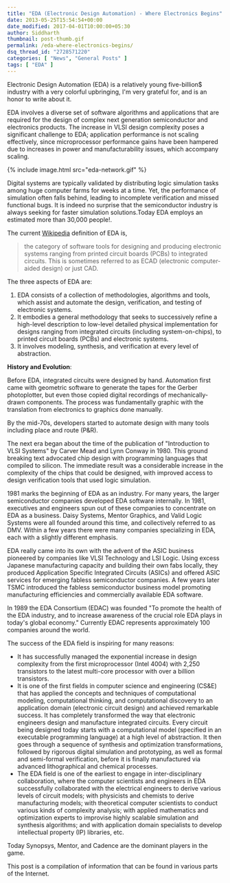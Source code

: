 ```yaml
---
title: "EDA (Electronic Design Automation) - Where Electronics Begins"
date: 2013-05-25T15:54:54+00:00
date_modified: 2017-04-01T10:00:00+05:30
author: Siddharth
thumbnail: post-thumb.gif
permalink: /eda-where-electronics-begins/
dsq_thread_id: "2728571220"
categories: [ "News", "General Posts" ]
tags: [ "EDA" ]
---
```


Electronic Design Automation (EDA) is a relatively young five-billion$ industry with a very colorful upbringing, I'm very grateful for, and is an honor to write about it.

EDA involves a diverse set of software algorithms and applications that are required for the design of complex next generation semiconductor and electronics products. The increase in VLSI design complexity poses a significant challenge to EDA; application performance is not scaling effectively, since microprocessor performance gains have been hampered due to increases in power and manufacturability issues, which accompany scaling.

{% include image.html src="eda-network.gif" %}

Digital systems are typically validated by distributing logic simulation tasks among huge computer farms for weeks at a time. Yet, the performance of simulation often falls behind, leading to incomplete verification and missed functional bugs. It is indeed no surprise that the semiconductor industry is always seeking for faster simulation solutions.Today EDA employs an estimated more than 30,000 people!.

The current [Wikipedia](http://en.wikipedia.org/wiki/Electronic_design_automation) definition of EDA is,

> the category of software tools for designing and producing electronic systems ranging from printed circuit boards (PCBs) to integrated circuits. This is sometimes referred to as ECAD (electronic computer-aided design) or just CAD.

The three aspects of EDA are:

  1. EDA consists of a collection of methodologies, algorithms and tools, which assist and automate the design, verification, and testing of electronic systems.
  2. It embodies a general methodology that seeks to successively refine a high-level description to low-level detailed physical implementation for designs ranging from integrated circuits (including system-on-chips), to printed circuit boards (PCBs) and electronic systems.
  3. It involves modeling, synthesis, and verification at every level of abstraction.

**History and Evolution**:
  
Before EDA, integrated circuits were designed by hand. Automation first came with geometric software to generate the tapes for the Gerber photoplotter, but even those copied digital recordings of mechanically-drawn components. The process was fundamentally graphic with the translation from electronics to graphics done manually.

By the mid-70s, developers started to automate design with many tools including place and route (P&R).
  
The next era began about the time of the publication of "Introduction to VLSI Systems" by Carver Mead and Lynn Conway in 1980. This ground breaking text advocated chip design with programming languages that compiled to silicon. The immediate result was a considerable increase in the complexity of the chips that could be designed, with improved access to design verification tools that used logic simulation.

1981 marks the beginning of EDA as an industry. For many years, the larger semiconductor companies developed EDA software internally. In 1981, executives and engineers spun out of these companies to concentrate on EDA as a business. Daisy Systems, Mentor Graphics, and Valid Logic Systems were all founded around this time, and collectively referred to as DMV. Within a few years there were many companies specializing in EDA, each with a slightly different emphasis.

EDA really came into its own with the advent of the ASIC business pioneered by companies like VLSI Technology and LSI Logic. Using excess Japanese manufacturing capacity and building their own fabs locally, they produced Application Specific Integrated Circuits (ASICs) and offered ASIC services for emerging fabless semiconductor companies. A few years later TSMC introduced the fabless semiconductor business model promoting manufacturing efficiencies and commercially available EDA software.

In 1989 the EDA Consortium (EDAC) was founded "To promote the health of the EDA industry, and to increase awareness of the crucial role EDA plays in today's global economy." Currently EDAC represents approximately 100 companies around the world.

The success of the EDA field is inspiring for many reasons:

  * It has successfully managed the exponential increase in design complexity from the first microprocessor (Intel 4004) with 2,250 transistors to the latest multi-core processor with over a billion transistors.
  * It is one of the first fields in computer science and engineering (CS&E) that has applied the concepts and techniques of computational modeling, computational thinking, and computational discovery to an application domain (electronic circuit design) and achieved remarkable success. It has completely transformed the way that electronic engineers design and manufacture integrated circuits. Every circuit being designed today starts with a computational model (specified in an executable programming language) at a high level of abstraction. It then goes through a sequence of synthesis and optimization transformations, followed by rigorous digital simulation and prototyping, as well as formal and semi-formal verification, before it is finally manufactured via advanced lithographical and chemical processes.
  * The EDA field is one of the earliest to engage in inter-disciplinary collaboration, where the computer scientists and engineers in EDA successfully collaborated with the electrical engineers to derive various levels of circuit models; with physicists and chemists to derive manufacturing models; with theoretical computer scientists to conduct various kinds of complexity analysis; with applied mathematics and optimization experts to improvise highly scalable simulation and synthesis algorithms; and with application domain specialists to develop intellectual property (IP) libraries, etc.

Today Synopsys, Mentor, and Cadence are the dominant players in the game.

This post is a compilation of information that can be found in various parts of the Internet.
